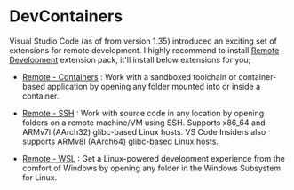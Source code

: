 # DevContainers

Visual Studio Code (as of from version 1.35) introduced an exciting set of extensions for remote development. I highly recommend to install [Remote Development](https://marketplace.visualstudio.com/items?itemName=ms-vscode-remote.vscode-remote-extensionpack) extension pack, it'll install below extensions for you;

* [Remote - Containers](https://aka.ms/vscode-remote/download/containers) : Work with a sandboxed toolchain or container-based application by opening any folder mounted into or inside a container.

* [Remote - SSH](https://aka.ms/vscode-remote/download/ssh) : Work with source code in any location by opening folders on a remote machine/VM using SSH. Supports x86_64 and ARMv7l (AArch32) glibc-based Linux hosts. VS Code Insiders also supports ARMv8l (AArch64) glibc-based Linux hosts.

* [Remote - WSL](https://aka.ms/vscode-remote/download/wsl) : Get a Linux-powered development experience from the comfort of Windows by opening any folder in the Windows Subsystem for Linux.


